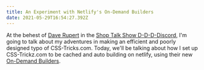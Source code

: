 ```yaml
---
title: An Experiment with Netlify's On-Demand Builders
date: 2021-05-29T16:54:27.392Z
---
```

At the behest of [Dave Rupert](https://daverupert.com/) in the [Shop Talk Show D-D-D-Discord](https://www.patreon.com/shoptalkshow), I'm going to talk about my adventures in making an efficient and poorly designed typo of CSS-Tricks.com. Today, we'll be talking about how I set up CSS-Trickz.com to be cached and auto building on netlify, using their new [On-Demand Builders](https://docs.netlify.com/configure-builds/on-demand-builders/).